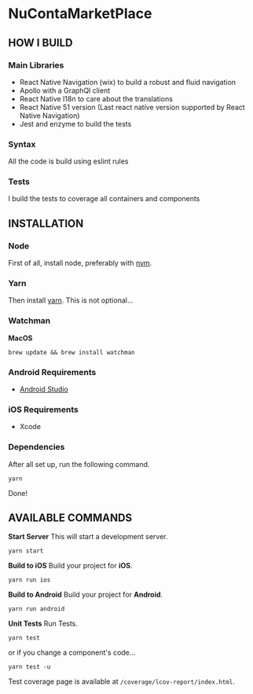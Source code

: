 NuContaMarketPlace
====

## HOW I BUILD

### Main Libraries
* React Native Navigation (wix) to build a robust and fluid navigation
* Apollo with a GraphQl client
* React Native I18n to care about the translations
* React Native 51 version (Last react native version supported by React Native Navigation)
* Jest and enzyme to build the tests

### Syntax
All the code is build using eslint rules

### Tests
I build the tests to coverage all containers and components

## INSTALLATION

### Node
First of all, install node, preferably with [nvm](https://github.com/creationix/nvm).

### Yarn
Then install [yarn](https://yarnpkg.com/en/docs/install). This is not optional...

### Watchman
**MacOS**

    brew update && brew install watchman

### Android Requirements

* [Android Studio](https://developer.android.com/studio/index.html)

### iOS Requirements
* Xcode

### Dependencies

After all set up, run the following command.

    yarn

Done!


## AVAILABLE COMMANDS

**Start Server**
This will start a development server.

    yarn start

**Build to iOS**
Build your project for **iOS**.

    yarn run ios

**Build to Android**
Build your project for **Android**.

    yarn run android

**Unit Tests**
Run Tests.

    yarn test

or if you change a component's code...

    yarn test -u

Test coverage page is available at `/coverage/lcov-report/index.html`.